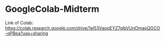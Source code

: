 # GoogleColab-Midterm

Link of Colab: https://colab.research.google.com/drive/1el53VaoqEYZ7qlbVUnOmapQGCO-qPBea?usp=sharing 
